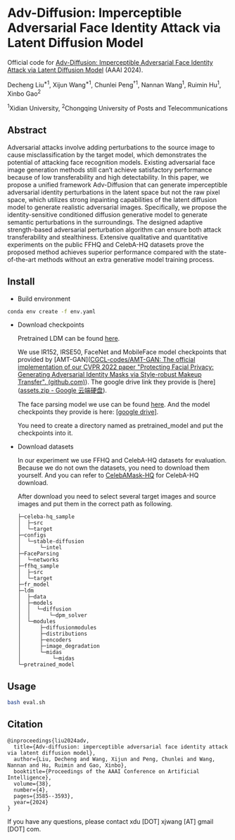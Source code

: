 # Adv-Diffusion: Imperceptible Adversarial Face Identity Attack via Latent Diffusion Model
Official code for [Adv-Diffusion: Imperceptible Adversarial Face Identity Attack via Latent Diffusion Model](https://arxiv.org/abs/2312.11285v2) (AAAI 2024). 

Decheng Liu<sup>\*1</sup>, Xijun Wang<sup>\*1</sup>, Chunlei Peng<sup>†1</sup>, Nannan Wang<sup>1</sup>, Ruimin Hu<sup>1</sup>, Xinbo Gao<sup>2</sup>

<sup>1</sup>Xidian University, <sup>2</sup>Chongqing University of Posts and Telecommunications


## Abstract
Adversarial attacks involve adding perturbations to the source image to cause misclassification by the target model, which
demonstrates the potential of attacking face recognition models. Existing adversarial face image generation methods still
can’t achieve satisfactory performance because of low transferability and high detectability. In this paper, we propose
a unified framework Adv-Diffusion that can generate imperceptible adversarial identity perturbations in the latent
space but not the raw pixel space, which utilizes strong inpainting capabilities of the latent diffusion model to generate realistic adversarial images. Specifically, we propose the
identity-sensitive conditioned diffusion generative model to
generate semantic perturbations in the surroundings. The designed adaptive strength-based adversarial perturbation algorithm can ensure both attack transferability and stealthiness. Extensive qualitative and quantitative experiments
on the public FFHQ and CelebA-HQ datasets prove the
proposed method achieves superior performance compared
with the state-of-the-art methods without an extra generative model training process.

## Install

- Build environment

```bash
conda env create -f env.yaml
```

- Download checkpoints

  Pretrained LDM can be found [here](https://huggingface.co/stabilityai/stable-diffusion-2-inpainting/blob/main/512-inpainting-ema.ckpt).

  We use IR152, IRSE50, FaceNet and MobileFace model checkpoints that provided by [AMT-GAN]([CGCL-codes/AMT-GAN: The official implementation of our CVPR 2022 paper "Protecting Facial Privacy: Generating Adversarial Identity Masks via Style-robust Makeup Transfer". (github.com)](https://github.com/CGCL-codes/AMT-GAN)). The google drive link they provide is [here]([assets.zip - Google 云端硬盘](https://drive.google.com/file/d/1Vuek5-YTZlYGoeoqyM5DlvnaXMeii4O8/view)).

  The face parsing model we use can be found [here](https://github.com/TracelessLe/FaceParsing.PyTorch). And the model checkpoints they provide is here: [[google drive]](https://drive.google.com/file/d/1neFVTZCWZcCeIoYA7V3i1Kk3DqaK4iei/view).

  You need to create a directory named as pretrained_model and put the checkpoints into it.

- Download datasets

  In our experiment we use FFHQ and CelebA-HQ datasets for evaluation. Because we do not own the datasets,  you need to download them yourself. And you can refer to [CelebAMask-HQ](https://github.com/switchablenorms/CelebAMask-HQ) for CelebA-HQ download.

  After download you need to select several target images and source images and put them in the correct path as following.

  ```
  ├─celeba-hq_sample
  │  ├─src
  │  └─target
  ├─configs
  │  └─stable-diffusion
  │      └─intel
  ├─FaceParsing
  │  └─networks
  ├─ffhq_sample
  │  ├─src
  │  └─target
  ├─fr_model
  ├─ldm
  │  ├─data
  │  ├─models
  │  │  └─diffusion
  │  │      └─dpm_solver
  │  └─modules
  │      ├─diffusionmodules
  │      ├─distributions
  │      ├─encoders
  │      ├─image_degradation
  │      └─midas
  │          └─midas
  └─pretrained_model
  ```

  

## Usage

```bash
bash eval.sh
```

## Citation

```
@inproceedings{liu2024adv,
  title={Adv-diffusion: imperceptible adversarial face identity attack via latent diffusion model},
  author={Liu, Decheng and Wang, Xijun and Peng, Chunlei and Wang, Nannan and Hu, Ruimin and Gao, Xinbo},
  booktitle={Proceedings of the AAAI Conference on Artificial Intelligence},
  volume={38},
  number={4},
  pages={3585--3593},
  year={2024}
}
```

If you have any questions, please contact xdu [DOT] xjwang [AT] gmail [DOT] com.
